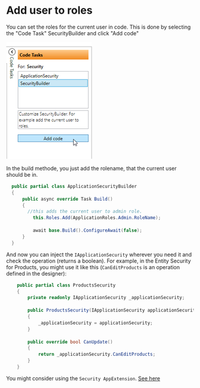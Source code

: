 # Add user to roles

You can set the roles for the current user in code. This is done by selecting the "Code Task" SecurityBuilder and click "Add code"

![alt text](media/security-2.png)

In the build methode, you just add the rolename, that the current user should be in.

```cs
  public partial class ApplicationSecurityBuilder
  {
      public async override Task Build()
      {
        //this adds the current user to admin role.
          this.Roles.Add(ApplicationRoles.Admin.RoleName);

          await base.Build().ConfigureAwait(false);
      }
  }
```

And now you can inject the `IApplicationSecurity` wherever you need it and check the operation (returns a boolean).
For example, in the Entity Security for Products, you might use it like this (`CanEditProducts` is an operation defined in the designer):


```cs
    public partial class ProductsSecurity
    {
        private readonly IApplicationSecurity _applicationSecurity;

        public ProductsSecurity(IApplicationSecurity applicationSecurity)
        {
            _applicationSecurity = applicationSecurity;
        }

        public override bool CanUpdate()
        {
            return _applicationSecurity.CanEditProducts;
        }
    }

```

You might consider using the `Security AppExtension`. [See here](../../appextensions/security/index.md)